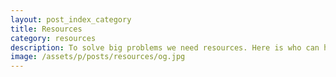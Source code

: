 ```yaml
---
layout: post_index_category
title: Resources
category: resources
description: To solve big problems we need resources. Here is who can help and who is worth supporting.
image: /assets/p/posts/resources/og.jpg
---
```

